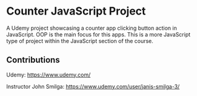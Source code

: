# Counter JavaScript Project

A Udemy project showcasing a counter app clicking button action in JavaScript. OOP is the main focus for this apps. This is a more JavaScript type of project within the JavaScript section of the course. 

## Contributions

Udemy: https://www.udemy.com/

Instructor John Smilga: https://www.udemy.com/user/janis-smilga-3/